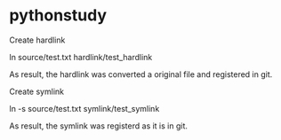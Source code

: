 # pythonstudy
Create hardlink

ln source/test.txt hardlink/test_hardlink

As result, the hardlink was converted a original file and registered in git.


Create symlink

ln -s source/test.txt symlink/test_symlink

As result, the symlink was registerd as it is in git.
